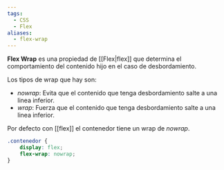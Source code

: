 ```yaml
---
tags:
  - CSS
  - Flex
aliases:
  - flex-wrap
---
```

**Flex Wrap** es una propiedad de [[Flex|flex]] que determina el comportamiento del contenido hijo en el caso de desbordamiento.

Los tipos de wrap que hay son:
- *nowrap*: Evita que el contenido que tenga desbordamiento salte a una linea inferior.
- *wrap*: Fuerza que el contenido que tenga desbordamiento salte a una linea inferior.

Por defecto con [[flex]] el contenedor tiene un wrap de *nowrap*.
```css
.contenedor {
	display: flex;
	flex-wrap: nowrap;
}
```